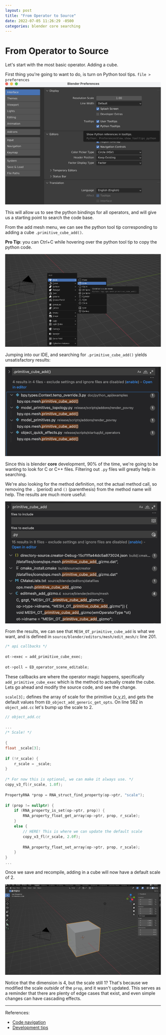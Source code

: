 ```yaml
---
layout: post
title: "From Operator to Source"
date: 2022-07-05 11:26:29 -0500
categories: blender core searching
---
```


# From Operator to Source

Let's start with the most basic operator. Adding a cube.

First thing you're going to want to do, is turn on Python tool tips. `file > preferences`
![Python tool tip](/assets/images/from_operator_to_source/python_tool_tip.png)

This will allow us to see the python bindings for all operators, and will give us a starting point to search the code base.

From the add mesh menu, we can see the python tool tip corresponding to adding a cube `.primitive_cube_add()`.

**Pro Tip**: you can Ctrl+C while hovering over the python tool tip to copy the python code.

![Python menu hover](/assets/images/from_operator_to_source/python_menu_hover.png)

Jumping into our IDE, and searching for `.primitive_cube_add()` yields unsatisfactory results:

![Initial search](/assets/images/from_operator_to_source/initial_search.png)

Since this is blender **core** development, 90% of the time, we're going to be wanting to look for C or C++ files. Filtering out `.py` files will greatly help in searching.

We're also looking for the method definition, not the actual method call, so removing the `.` (period) and `()` (parenthesis) from the method name will help. The results are much more useful:

![Advanced search](/assets/images/from_operator_to_source/advanced_search.png)

From the results, we can see that `MESH_OT_primitive_cube_add` is what we want, and is defined in `source/blender/editors/mesh/edit_mesh/c` line 201.

```c
/* api callbacks */

ot->exec = add_primitive_cube_exec;

ot->poll = ED_operator_scene_editable;
```

These callbacks are where the operator magic happens, specifically `add_primitive_cube_exec` which is the method to actually create the cube. Lets go ahead and modify the source code, and see the change.

`scale[3];` defines the array of scale for the primitive (x,y,z), and gets the default values from `ED_object_add_generic_get_opts`. On line 582 in `object_add.cc` let's bump up the scale to 2.

```c
// object_add.cc

...
/* Scale! */

{
float _scale[3];

if (!r_scale) {
	r_scale = _scale;
}

/* For now this is optional, we can make it always use. */
copy_v3_fl(r_scale, 1.0f);

PropertyRNA *prop = RNA_struct_find_property(op->ptr, "scale");

if (prop != nullptr) {
	if (RNA_property_is_set(op->ptr, prop)) {
		RNA_property_float_get_array(op->ptr, prop, r_scale);
	}
	else {
		// HERE! This is where we can update the default scale
		copy_v3_fl(r_scale, 2.0f);

		RNA_property_float_set_array(op->ptr, prop, r_scale);
	}
}
...

```

Once we save and recompile, adding in a cube will now have a default scale of 2.

![Scaled Cube](/assets/images/from_operator_to_source/scaled_cube.png)

Notice that the dimension is 4, but the scale still 1? That's because we modified the scale _outside_ of the `prop`, and it wasn't updated. This serves as a reminder that there are plenty of edge cases that exist, and even simple changes can have cascading effects.

---

References:

- [Code navigation](https://www.youtube.com/watch?v=tCdx7gzp0Ac)
- [Development tips](https://www.youtube.com/watch?v=P9yeMrtA_rY)
